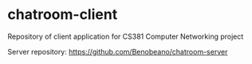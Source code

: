 # chatroom-client
Repository of client application for CS381 Computer Networking project

Server repository: https://github.com/Benobeano/chatroom-server
